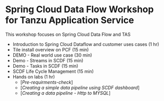 # Spring Cloud Data Flow Workshop for Tanzu Application Service

This workshop focuses on Spring Cloud Data Flow and TAS

* Introduction to Spring Cloud Dataflow and customer uses cases (1 hr)
* Tile install overview on PCF (15 min)
* DEMO - Real world use case (30 min)
* Demo - Streams in SCDF (15 min)
* Demo - Tasks in SCDF  (15 min)
* SCDF Life Cycle Management (15 min)
* Hands on labs (1 hr)
    * [_Pre-requirments-check_]
    * [_Creating a simple data pipeline using SCDF dashboard_]
    * [_Creating a data pipeline  - Http to MYSQL_]
